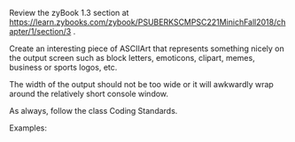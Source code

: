 Review the zyBook 1.3 section at https://learn.zybooks.com/zybook/PSUBERKSCMPSC221MinichFall2018/chapter/1/section/3 .

Create an interesting piece of ASCIIArt that represents something nicely on the output screen such as block letters, emoticons, clipart, memes, business or sports logos, etc. 

The width of the output should not be too wide or it will awkwardly wrap around the relatively short console window.

As always, follow the class Coding Standards.

Examples:
